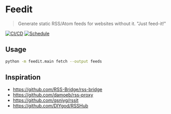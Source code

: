 # Feedit

> Generate static RSS/Atom feeds for websites without it.
> "Just feed-it!"

[![CI/CD](https://github.com/rclement/feedit/actions/workflows/ci-cd.yml/badge.svg)](https://github.com/rclement/feedit/actions/workflows/ci-cd.yml)
[![Schedule](https://github.com/rclement/feedit/actions/workflows/schedule.yml/badge.svg)](https://github.com/rclement/feedit/actions/workflows/schedule.yml)

## Usage

```bash
python -m feedit.main fetch --output feeds
```

## Inspiration

- https://github.com/RSS-Bridge/rss-bridge
- https://github.com/damoeb/rss-proxy
- https://github.com/qsniyg/rssit
- https://github.com/DIYgod/RSSHub
